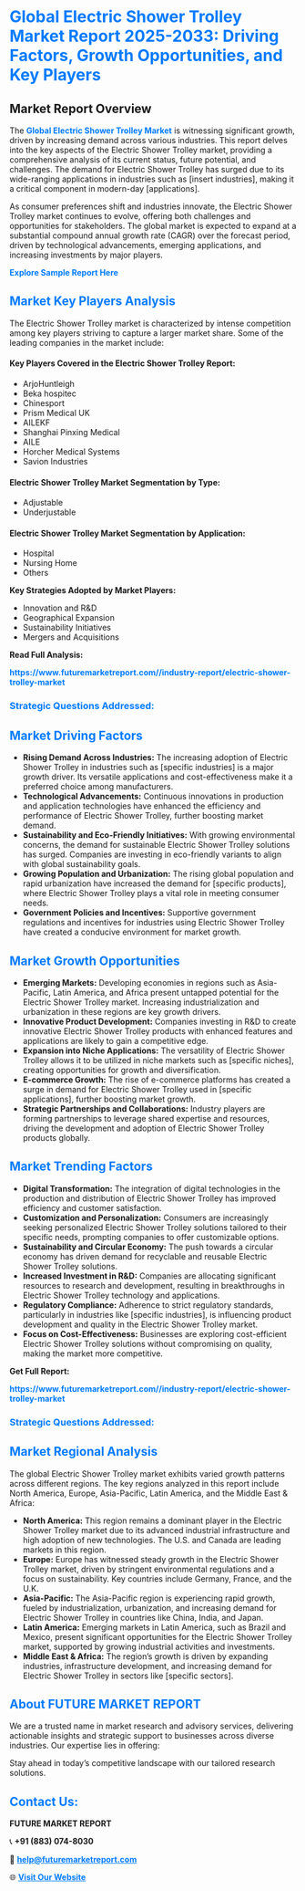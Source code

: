 <h1 style="color: #007BFF;">Global Electric Shower Trolley Market Report 2025-2033: Driving Factors, Growth Opportunities, and Key Players</h1>

<section id="overview">
<h2>Market Report Overview</h2>
<p>The <a href="https://www.futuremarketreport.com//industry-report/electric-shower-trolley-market" style="color: #007BFF; text-decoration: none;"><strong>Global Electric Shower Trolley Market</strong></a> is witnessing significant growth, driven by increasing demand across various industries. This report delves into the key aspects of the Electric Shower Trolley market, providing a comprehensive analysis of its current status, future potential, and challenges. The demand for Electric Shower Trolley has surged due to its wide-ranging applications in industries such as [insert industries], making it a critical component in modern-day [applications].</p>
<p>As consumer preferences shift and industries innovate, the Electric Shower Trolley market continues to evolve, offering both challenges and opportunities for stakeholders. The global market is expected to expand at a substantial compound annual growth rate (CAGR) over the forecast period, driven by technological advancements, emerging applications, and increasing investments by major players.</p>
</section>

<section id="overview">
<p><a href="https://www.futuremarketreport.com//request-sample/reportId=53104" style="color: #007BFF; text-decoration: none;"><strong>Explore Sample Report Here</strong></a></p>
</section>

<section id="key-players">
<h2 style="color: #007BFF;">Market Key Players Analysis</h2>
<p>The Electric Shower Trolley market is characterized by intense competition among key players striving to capture a larger market share. Some of the leading companies in the market include:</p>
<h4>Key Players Covered in the Electric Shower Trolley Report:</h4>
<ul><li>ArjoHuntleigh</li><li>Beka hospitec</li><li>Chinesport</li><li>Prism Medical UK</li><li>AILEKF</li><li>Shanghai Pinxing Medical</li><li>AILE</li><li>Horcher Medical Systems</li><li>Savion Industries</li></ul>
<h4>Electric Shower Trolley Market Segmentation by Type:</h4>
<ul><li>Adjustable</li><li>Underjustable</li></ul>

<h4>Electric Shower Trolley Market Segmentation by Application:</h4>
<ul><li>Hospital</li><li>Nursing Home</li><li>Others</li></ul>
<p><strong>Key Strategies Adopted by Market Players:</strong></p>
<ul>
<li>Innovation and R&D</li>
<li>Geographical Expansion</li>
<li>Sustainability Initiatives</li>
<li>Mergers and Acquisitions</li>
</ul>
</section>

<section>
<p><strong>Read Full Analysis: </strong></p><a href="https://www.futuremarketreport.com//industry-report/electric-shower-trolley-market" style="color: #007BFF; text-decoration: none;"><strong>https://www.futuremarketreport.com//industry-report/electric-shower-trolley-market</strong></a>
<h3 style="color: #007BFF;">Strategic Questions Addressed:</h3>
</section>

<section id="driving-factors">
<h2 style="color: #007BFF;">Market Driving Factors</h2>
<ul>
<li><strong>Rising Demand Across Industries:</strong> The increasing adoption of Electric Shower Trolley in industries such as [specific industries] is a major growth driver. Its versatile applications and cost-effectiveness make it a preferred choice among manufacturers.</li>
<li><strong>Technological Advancements:</strong> Continuous innovations in production and application technologies have enhanced the efficiency and performance of Electric Shower Trolley, further boosting market demand.</li>
<li><strong>Sustainability and Eco-Friendly Initiatives:</strong> With growing environmental concerns, the demand for sustainable Electric Shower Trolley solutions has surged. Companies are investing in eco-friendly variants to align with global sustainability goals.</li>
<li><strong>Growing Population and Urbanization:</strong> The rising global population and rapid urbanization have increased the demand for [specific products], where Electric Shower Trolley plays a vital role in meeting consumer needs.</li>
<li><strong>Government Policies and Incentives:</strong> Supportive government regulations and incentives for industries using Electric Shower Trolley have created a conducive environment for market growth.</li>
</ul>
</section>

<section id="growth-opportunities">
<h2 style="color: #007BFF;">Market Growth Opportunities</h2>
<ul>
<li><strong>Emerging Markets:</strong> Developing economies in regions such as Asia-Pacific, Latin America, and Africa present untapped potential for the Electric Shower Trolley market. Increasing industrialization and urbanization in these regions are key growth drivers.</li>
<li><strong>Innovative Product Development:</strong> Companies investing in R&D to create innovative Electric Shower Trolley products with enhanced features and applications are likely to gain a competitive edge.</li>
<li><strong>Expansion into Niche Applications:</strong> The versatility of Electric Shower Trolley allows it to be utilized in niche markets such as [specific niches], creating opportunities for growth and diversification.</li>
<li><strong>E-commerce Growth:</strong> The rise of e-commerce platforms has created a surge in demand for Electric Shower Trolley used in [specific applications], further boosting market growth.</li>
<li><strong>Strategic Partnerships and Collaborations:</strong> Industry players are forming partnerships to leverage shared expertise and resources, driving the development and adoption of Electric Shower Trolley products globally.</li>
</ul>
</section>

<section id="trending-factors">
<h2 style="color: #007BFF;">Market Trending Factors</h2>
<ul>
<li><strong>Digital Transformation:</strong> The integration of digital technologies in the production and distribution of Electric Shower Trolley has improved efficiency and customer satisfaction.</li>
<li><strong>Customization and Personalization:</strong> Consumers are increasingly seeking personalized Electric Shower Trolley solutions tailored to their specific needs, prompting companies to offer customizable options.</li>
<li><strong>Sustainability and Circular Economy:</strong> The push towards a circular economy has driven demand for recyclable and reusable Electric Shower Trolley solutions.</li>
<li><strong>Increased Investment in R&D:</strong> Companies are allocating significant resources to research and development, resulting in breakthroughs in Electric Shower Trolley technology and applications.</li>
<li><strong>Regulatory Compliance:</strong> Adherence to strict regulatory standards, particularly in industries like [specific industries], is influencing product development and quality in the Electric Shower Trolley market.</li>
<li><strong>Focus on Cost-Effectiveness:</strong> Businesses are exploring cost-efficient Electric Shower Trolley solutions without compromising on quality, making the market more competitive.</li>
</ul>
</section>

<section>
<p><strong>Get Full Report: </strong></p><a href="https://www.futuremarketreport.com//industry-report/electric-shower-trolley-market" style="color: #007BFF; text-decoration: none;"><strong>https://www.futuremarketreport.com//industry-report/electric-shower-trolley-market</strong></a>
<h3 style="color: #007BFF;">Strategic Questions Addressed:</h3>
</section>


<section id="regional-analysis">
<h2 style="color: #007BFF;">Market Regional Analysis</h2>
<p>The global Electric Shower Trolley market exhibits varied growth patterns across different regions. The key regions analyzed in this report include North America, Europe, Asia-Pacific, Latin America, and the Middle East & Africa:</p>
<ul>
<li><strong>North America:</strong> This region remains a dominant player in the Electric Shower Trolley market due to its advanced industrial infrastructure and high adoption of new technologies. The U.S. and Canada are leading markets in this region.</li>
<li><strong>Europe:</strong> Europe has witnessed steady growth in the Electric Shower Trolley market, driven by stringent environmental regulations and a focus on sustainability. Key countries include Germany, France, and the U.K.</li>
<li><strong>Asia-Pacific:</strong> The Asia-Pacific region is experiencing rapid growth, fueled by industrialization, urbanization, and increasing demand for Electric Shower Trolley in countries like China, India, and Japan.</li>
<li><strong>Latin America:</strong> Emerging markets in Latin America, such as Brazil and Mexico, present significant opportunities for the Electric Shower Trolley market, supported by growing industrial activities and investments.</li>
<li><strong>Middle East & Africa:</strong> The region’s growth is driven by expanding industries, infrastructure development, and increasing demand for Electric Shower Trolley in sectors like [specific sectors].</li>
</ul>
</section>

<footer>
<h2 style="color: #007BFF;">About FUTURE MARKET REPORT</h2>
<p>We are a trusted name in market research and advisory services, delivering actionable insights and strategic support to businesses across diverse industries. Our expertise lies in offering:</p>

<p>Stay ahead in today’s competitive landscape with our tailored research solutions.</p>

<h2 style="color: #007BFF;">Contact Us:</h2>
<p><strong>FUTURE MARKET REPORT</strong></p>
<p>📞 <strong>+91 (883) 074-8030</strong></p>
<p>📧 <strong><a href="mailto:help@futuremarketreport.com" style="color: #007BFF;">help@futuremarketreport.com</a></strong></p>
<p>🌐 <strong><a href="https://www.futuremarketreport.com/" style="color: #007BFF;">Visit Our Website</a></strong></p>
</footer>